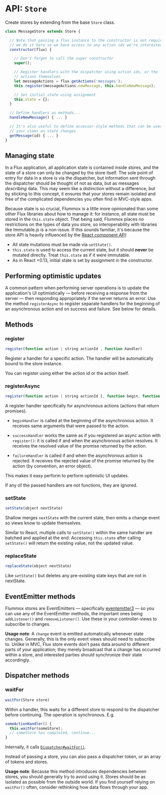 API: `Store`
==============

Create stores by extending from the base `Store` class.

```js
class MessageStore extends Store {

  // Note that passing a flux instance to the constructor is not required;
  // we do it here so we have access to any action ids we're interested in.
  constructor(flux) {

    // Don't forget to call the super constructor
    super();

    // Register handlers with the dispatcher using action ids, or the
    // actions themselves
    let messageActions = flux.getActions('messages');
    this.register(messageActions.newMessage, this.handleNewMessage);

    // Set initial state using assignment
    this.state = {};
  }

  // Define handlers as methods...
  handleNewMessage() { ... }

  // It's also useful to define accessor-style methods that can be used by
  // your views on state changes
  getMessage(id) { ... }
}
```

Managing state
--------------

In a Flux application, all application state is contained inside stores, and the state of a store can only be changed by the store itself. The sole point of entry for data in a store is via the dispatcher, but information sent through the dispatcher should be thought of not as data, but as messages *describing* data. This may seem like a distinction without a difference, but by sticking to this concept, it ensures that your stores remain isolated and free of the complicated dependencies you often find in MVC-style apps.

Because state is so crucial, Flummox is a little more opinionated than some other Flux libraries about how to manage it: for instance, all state must be stored in the `this.state` object. That being said, Flummox places no restrictions on the types of data you store, so interoperability with libraries like Immutable.js is a non-issue. If this sounds familiar, it's because the store API is heavily influenced by the [React component API](http://facebook.github.io/react/docs/component-api.html):

* All state mutations must be made via `setState()`.
* `this.state` is used to access the current state, but it should **never** be mutated directly. Treat `this.state` as if it were immutable.
* As in React +0.13, initial state is set by assignment in the constructor.

Performing optimistic updates
-----------------------------

A common pattern when performing server operations is to update the application's UI optimistically — before receiving a response from the server — then responding appropriately if the server returns an error. Use the method `registerAsync` to register separate handlers for the beginning of an asynchronous action and on success and failure. See below for details.


Methods
-------

### register

```js
register(function action | string actionId , function handler)
```

Register a handler for a specific action. The handler will be automatically bound to the store instance.

You can register using either the action id or the action itself.

### registerAsync

```js
register(function action | string actionId [, function begin, function success, function failure])
```

A register handler specifically for asynchronous actions (actions that return promises).

- `beginHandler` is called at the beginning of the asynchronous action. It receives same arguments that were passed to the action.

- `successHandler` works the same as if you registered an async action with `register()`: it is called if and when the asynchronous action resolves. It receives the resolved value of the promise returned by the action.

- `failureHandler` is called if and when the asynchronous action is rejected. It receives the rejected value of the promise returned by the action (by convention, an error object).

This makes it easy perform to perform optimistic UI updates.

If any of the passed handlers are not functions, they are ignored.

### setState

```js
setState(object nextState)
```

Shallow merges `nextState` with the current state, then emits a change event so views know to update themselves.

Similar to React, multiple calls to `setState()` within the same handler are batched and applied at the end. Accessing `this.state` after calling `setState()` will return the existing value, not the updated value.

### replaceState

```js
replaceState(object nextState)
```

Like `setState()` but deletes any pre-existing state keys that are not in nextState.


EventEmitter methods
--------------------

Flummox stores are EventEmitters — specifically [eventemitter3](https://github.com/primus/eventemitter3) — so you can use any of the EventEmitter methods, the important ones being `addListener()` and `removeListener()`. Use these in your controller-views to subscribe to changes.

**Usage note**: A `change` event is emitted automatically whenever state changes. Generally, this is the only event views should need to subscribe to. Unlike in MVC, Flux store events don't pass data around to different parts of your application; they merely broadcast that a change has occurred within a store, and interested parties should synchronize their state accordingly.

Dispatcher methods
------------------

### waitFor

```js
waitFor(Store store)
```

Within a handler, this waits for a different store to respond to the dispatcher before continuing. The operation is synchronous. E.g.

```js
someActionHandler() {
  this.waitFor(someStore);
  // someStore has completed, continue...
}
```

Internally, it calls [`Dispatcher#waitFor()`](http://facebook.github.io/flux/docs/dispatcher.html#content).

Instead of passing a store, you can also pass a dispatcher token, or an array of tokens and stores.

**Usage note**: Because this method introduces dependencies between stores, you should generally try to avoid using it. Stores should be as isolated as possible from the outside world. If you find yourself relying on `waitFor()` often, consider rethinking how data flows through your app.
